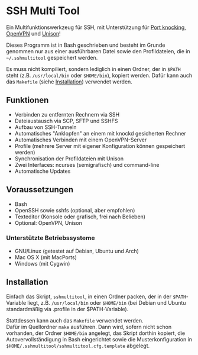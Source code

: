 # SSH Multi Tool
Ein Multifunktionswerkzeug für SSH, mit Unterstützung für [Port knocking](https://en.wikipedia.org/wiki/Port_knocking), [OpenVPN](https://en.wikipedia.org/wiki/OpenVPN) und [Unison](https://en.wikipedia.org/wiki/Unison_(file_synchronizer))!

Dieses Programm ist in Bash geschrieben und besteht im Grunde genommen nur aus einer ausführbaren Datei sowie den Profildateien, die in `~/.sshmultitool` gespeichert werden.

Es muss nicht kompiliert, sondern lediglich in einen Ordner, der in `$PATH` steht (z.B. `/usr/local/bin` oder `$HOME/bin`), kopiert werden. Dafür kann auch das `Makefile` (siehe [Installation](#installation)) verwendet werden.

## Funktionen
* Verbinden zu entfernten Rechnern via SSH
* Dateiaustausch via SCP, SFTP und SSHFS
* Aufbau von SSH-Tunneln
* Automatisches "Anklopfen" an einem mit knockd gesicherten Rechner
* Automatisches Verbinden mit einem OpenVPN-Server
* Profile (mehrere Server mit eigener Konfiguration können gespeichert werden)
* Synchronisation der Profildateien mit Unison
* Zwei Interfaces: ncurses (semigrafisch) und command-line
* Automatische Updates

## Voraussetzungen
* Bash
* OpenSSH sowie sshfs (optional, aber empfohlen)
* Texteditor (Konsole oder grafisch, frei nach Belieben)
* Optional: OpenVPN, Unison

### Unterstützte Betriebssysteme
* GNU/Linux (getestet auf Debian, Ubuntu und Arch)
* Mac OS X (mit MacPorts)
* Windows (mit Cygwin)

<a name="installation"></a>

## Installation
Einfach das Skript, `sshmultitool`, in einen Ordner packen, der in der `$PATH`-Variable liegt, z.B. `/usr/local/bin` oder `$HOME/bin` (bei Debian und Ubuntu standardmäßig via .profile in der $PATH-Variable).

Stattdessen kann auch das `Makefile` verwendet werden.    
Dafür im Quellordner `make` ausführen. Dann wird, sofern nicht schon vorhanden, der Ordner `$HOME/bin` angelegt, das Skript dorthin kopiert, die Autovervollständigung in Bash eingerichtet sowie die Musterkonfiguration in `$HOME/.sshmultitool/sshmultitool.cfg.template` abgelegt.
